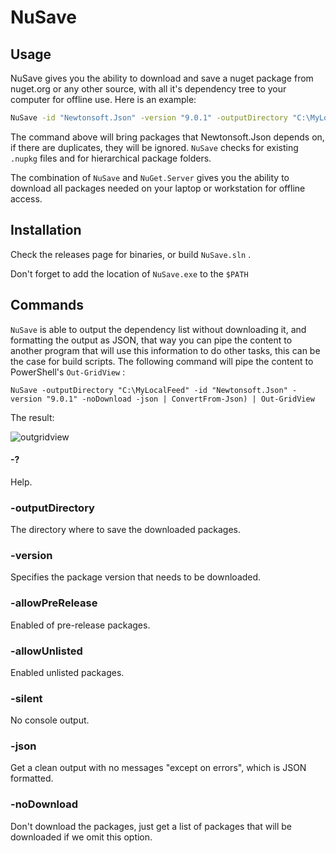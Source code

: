 # NuSave

## Usage

NuSave gives you the ability to download and save a nuget package from nuget.org or any other source, with all it's dependency tree to your computer for offline use. Here is an example:

```bash
NuSave -id "Newtonsoft.Json" -version "9.0.1" -outputDirectory "C:\MyLocalFeed"
```

The command above will bring packages that Newtonsoft.Json depends on, if there are duplicates, they will be ignored. `NuSave` checks for existing `.nupkg` files and for hierarchical package folders.

The combination of `NuSave` and `NuGet.Server` gives you the ability to download all packages needed on your laptop or workstation for offline access.

## Installation

Check the releases page for binaries, or build `NuSave.sln` .

Don't forget to add the location of `NuSave.exe` to the `$PATH`

## Commands

`NuSave` is able to output the dependency list without downloading it, and formatting the output as JSON, that way you can pipe the content to another program that will use this information to do other tasks, this can be the case for build scripts. The following command will pipe the content to PowerShell's `Out-GridView` :

```shell
NuSave -outputDirectory "C:\MyLocalFeed" -id "Newtonsoft.Json" -version "9.0.1" -noDownload -json | ConvertFrom-Json) | Out-GridView
```

The result:

![outgridview](C:\Users\Anass\Developer\NuSave\readme\outgridview.png)

#### -?

Help.

### -outputDirectory

The directory where to save the downloaded packages.

### -version

Specifies the package version that needs to be downloaded.

### -allowPreRelease

Enabled of pre-release packages.

### -allowUnlisted

Enabled unlisted packages.

### -silent

No console output.

### -json

Get a clean output with no messages "except on errors", which is JSON formatted.

### -noDownload

Don't download the packages, just get a list of packages that will be downloaded if we omit this option.



